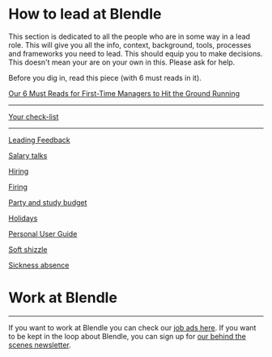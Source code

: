 # How to lead at Blendle

This section is dedicated to all the people who are in some way in a lead role. This will give you  all the info, context, background, tools, processes and frameworks you need to lead. This should equip you to make decisions. This doesn't mean your are on your own in this. Please ask for help.

Before you dig in, read this piece (with 6 must reads in it).

[Our 6 Must Reads for First-Time Managers to Hit the Ground Running](http://firstround.com/review/our-6-must-reads-for-first-time-managers-to-hit-the-ground-running/)

---

[Your check-list](Your%20check-list%2007455ff3b1364229bfc1ae3462e58030.md)

---

[Leading Feedback ](Leading%20Feedback%209ad2513f7ea14b7a8d2762db7c0b70c0.md)

[Salary talks](Salary%20talks%203c0befca9272403a8a045cace8686d8d.md)

[Hiring ](Hiring%208c7049f20ed74df982f8e05bc3dca30b.md)

[Firing](Firing%200a07fff173404adebf98ea7ef3a8eb7d.md)

[Party and study budget](Party%20and%20study%20budget%2049f8b0f9dfbf45ea8ed15dd11c99e28d.md)

[Holidays](Holidays%20629b666201b9416684d1d36ce6c63713.md)

[Personal User Guide](Personal%20User%20Guide%2097a8516bc2cd44b7a565798e954a68a3.md)

[Soft shizzle](Soft%20shizzle%207c03996eeb634b12ad9093839cd11bde.md)

[Sickness absence](Sickness%20absence%2075f3765b7698473aa45171b909ff1e65.md)

# Work at Blendle

---

If you want to work at Blendle you can check our [job ads here](https://blendle.homerun.co/). If you want to be kept in the loop about Blendle, you can sign up for [our behind the scenes newsletter](https://blendle.homerun.co/yes-keep-me-posted/tr/apply?token=8092d4128c306003d97dd3821bad06f2).